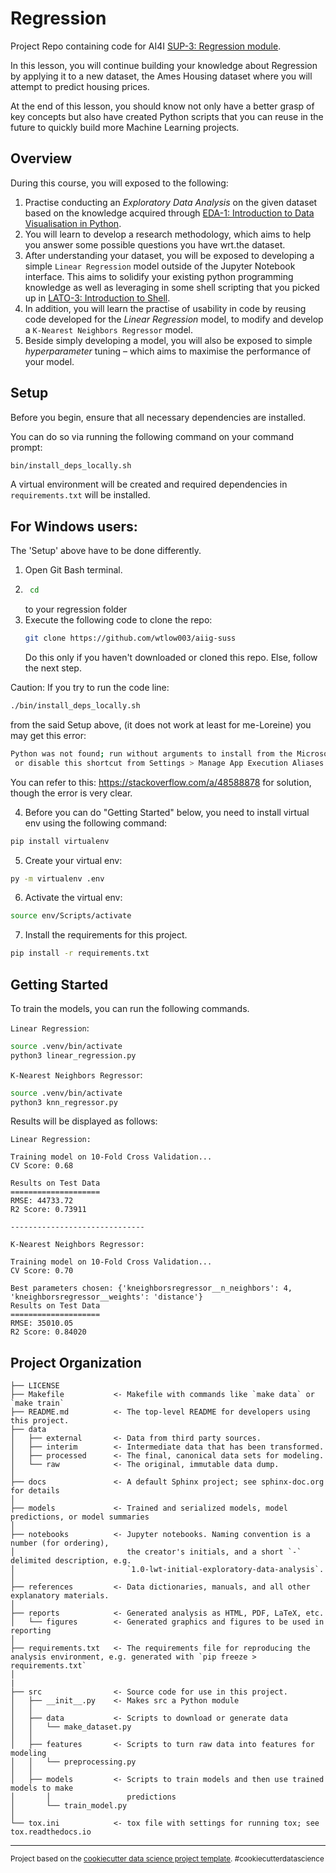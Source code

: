 Regression
==============================

Project Repo containing code for AI4I [SUP-3: Regression module](https://learn.aisingapore.org/courses/ai-for-industry-part-2/lessons/sup-3-regression/).

In this lesson, you will continue building your knowledge about Regression by applying it to a new dataset, the Ames Housing dataset where you will attempt to predict housing prices.

At the end of this lesson, you should know not only have a better grasp of key concepts but also have created Python scripts that you can reuse in the future to quickly build more Machine Learning projects.

Overview
------------
During this course, you will exposed to the following:

1. Practise conducting an *Exploratory Data Analysis* on the given dataset based on the knowledge acquired through [EDA-1: Introduction to Data Visualisation in Python](https://learn.datacamp.com/courses/introduction-to-data-visualization-with-seaborn).
2. You will learn to develop a research methodology, which aims to help you answer some possible questions you have wrt.the dataset.
3. After understanding your dataset, you will be exposed to developing a simple `Linear Regression` model outside of the Jupyter Notebook interface. This aims to solidify your existing python programming knowledge as well as leveraging in some shell scripting that you picked up in  [LATO-3: Introduction to Shell](https://learn.datacamp.com/courses/introduction-to-shell).
4. In addition, you will learn the practise of usability in code by reusing code developed for the *Linear Regression* model, to modify and develop a `K-Nearest Neighbors Regressor` model.
5. Beside simply developing a model, you will also be exposed to simple *hyperparameter* tuning – which aims to maximise the performance of your model.

Setup
------------
Before you begin, ensure that all necessary dependencies are installed.

You can do so via running the following command on your command prompt:
```bash
bin/install_deps_locally.sh
```
A virtual environment will be created and required dependencies in `requirements.txt` will be installed.

For Windows users:
------------
The 'Setup' above have to be done differently. 
1. Open Git Bash terminal. 
2. ```bash
    cd
    ``` 
    to your regression folder
3. Execute the following code to clone the repo:
    ```bash
    git clone https://github.com/wtlow003/aiig-suss
    ```
    Do this only if you haven't downloaded or cloned this repo.
    Else, follow the next step.

Caution:
If you try to run the code line:
```bash
./bin/install_deps_locally.sh
```
from the said Setup above, (it does not work at least for me-Loreine) you may get this error:
```bash
Python was not found; run without arguments to install from the Microsoft Store,
 or disable this shortcut from Settings > Manage App Execution Aliases.
```
You can refer to this: https://stackoverflow.com/a/48588878 for solution, though the error is very clear.

4. Before you can do "Getting Started" below, you need to install virtual env using the following command:
```bash
pip install virtualenv
```
5. Create your virtual env:
```bash 
py -m virtualenv .env
```
6. Activate the virtual env:
```bash 
source env/Scripts/activate
```
7. Install the requirements for this project.
```bash
pip install -r requirements.txt
```

Getting Started
------------
To train the models, you can run the following commands.

`Linear Regression`:
```bash
source .venv/bin/activate
python3 linear_regression.py
```

`K-Nearest Neighbors Regressor`:
```bash
source .venv/bin/activate
python3 knn_regressor.py
```

Results will be displayed as follows:
```
Linear Regression:

Training model on 10-Fold Cross Validation...
CV Score: 0.68

Results on Test Data
====================
RMSE: 44733.72
R2 Score: 0.73911

------------------------------

K-Nearest Neighbors Regressor:

Training model on 10-Fold Cross Validation...
CV Score: 0.70

Best parameters chosen: {'kneighborsregressor__n_neighbors': 4, 'kneighborsregressor__weights': 'distance'}
Results on Test Data
====================
RMSE: 35010.05
R2 Score: 0.84020
```

Project Organization
------------

    ├── LICENSE
    ├── Makefile           <- Makefile with commands like `make data` or `make train`
    ├── README.md          <- The top-level README for developers using this project.
    ├── data
    │   ├── external       <- Data from third party sources.
    │   ├── interim        <- Intermediate data that has been transformed.
    │   ├── processed      <- The final, canonical data sets for modeling.
    │   └── raw            <- The original, immutable data dump.
    │
    ├── docs               <- A default Sphinx project; see sphinx-doc.org for details
    │
    ├── models             <- Trained and serialized models, model predictions, or model summaries
    │
    ├── notebooks          <- Jupyter notebooks. Naming convention is a number (for ordering),
    │                         the creator's initials, and a short `-` delimited description, e.g.
    │                         `1.0-lwt-initial-exploratory-data-analysis`.
    │
    ├── references         <- Data dictionaries, manuals, and all other explanatory materials.
    │
    ├── reports            <- Generated analysis as HTML, PDF, LaTeX, etc.
    │   └── figures        <- Generated graphics and figures to be used in reporting
    │
    ├── requirements.txt   <- The requirements file for reproducing the analysis environment, e.g. generated with `pip freeze > requirements.txt`
    │
    |
    ├── src                <- Source code for use in this project.
    │   ├── __init__.py    <- Makes src a Python module
    │   │
    │   ├── data           <- Scripts to download or generate data
    │   │   └── make_dataset.py
    │   │
    │   ├── features       <- Scripts to turn raw data into features for modeling
    │   │   └── preprocessing.py
    │   │
    │   ├── models         <- Scripts to train models and then use trained models to make
    │       │                 predictions
    │       └── train_model.py
    │
    └── tox.ini            <- tox file with settings for running tox; see tox.readthedocs.io


--------

<p><small>Project based on the <a target="_blank" href="https://drivendata.github.io/cookiecutter-data-science/">cookiecutter data science project template</a>. #cookiecutterdatascience</small></p>
